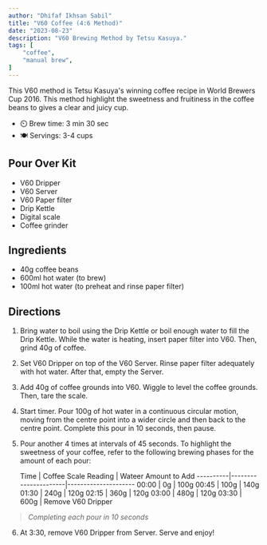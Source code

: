 ```yaml
---
author: "Dhifaf Ikhsan Sabil"
title: "V60 Coffee (4:6 Method)"
date: "2023-08-23"
description: "V60 Brewing Method by Tetsu Kasuya."
tags: [
    "coffee",
    "manual brew",
]
---
```


This V60 method is Tetsu Kasuya's winning coffee recipe in World Brewers Cup 2016. This method highlight the sweetness and fruitiness in the coffee beans to gives a clear and juicy cup. 

- ⏲️ Brew time: 3 min 30 sec
- 🍽️ Servings: 3-4 cups

## Pour Over Kit
- V60 Dripper
- V60 Server
- V60 Paper filter
- Drip Kettle
- Digital scale
- Coffee grinder

## Ingredients

- 40g coffee beans
- 600ml hot water (to brew)
- 100ml hot water (to preheat and rinse paper filter)

## Directions

1. Bring water to boil using the Drip Kettle or boil enough water to fill the Drip Kettle. While the water is heating, insert paper filter into V60. Then, grind 40g of coffee.
2. Set V60 Dripper on top of the V60 Server. Rinse paper filter adequately with hot water. After that, empty the Server.
3. Add 40g of coffee grounds into V60. Wiggle to level the coffee grounds. Then, tare the scale.
4. Start timer. Pour 100g of hot water in a continuous circular motion, moving from the centre point into a wider circle and then back to the centre point. Complete this pour in 10 seconds, then pause.
5. Pour another 4 times at intervals of 45 seconds. To highlight the sweetness of your coffee, refer to the following brewing phases for the amount of each pour:

    Time  | Coffee Scale Reading | Wateer Amount to Add 
----------|----------------------|---------------------
    00:00 | 0g                   | 100g
    00:45 | 100g                 | 140g
    01:30 | 240g                 | 120g
    02:15 | 360g                 | 120g
    03:00 | 480g                 | 120g
    03:30 | 600g                 | Remove V60 Dripper

> <i>Completing each pour in 10 seconds</i>

6. At 3:30, remove V60 Dripper from Server. Serve and enjoy!
